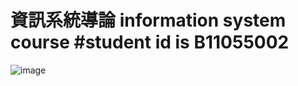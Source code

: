 # 資訊系統導論 information system course #student id is B11055002

![image](https://github.com/user-attachments/assets/c263259e-676a-4f48-9699-d237f07fc968)
